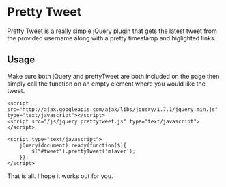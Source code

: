 Pretty Tweet
============

Pretty Tweet is a really simple jQuery plugin that gets the latest tweet from
the provided username along with a pretty timestamp and higlighted links.

Usage
-----

Make sure both jQuery and prettyTweet are both included on the page then simply 
call the function on an empty element where you would like the tweet.

    <script src="http://ajax.googleapis.com/ajax/libs/jquery/1.7.1/jquery.min.js" type="text/javascript"></script>
    <script src="/js/jquery.prettytweet.js" type="text/javascript"></script>
    
    <script type="text/javascript">
        jQuery(document).ready(function($){
        	$("#tweet").prettyTweet('mlaver');
        });
    </script>
    
That is all. I hope it works out for you.